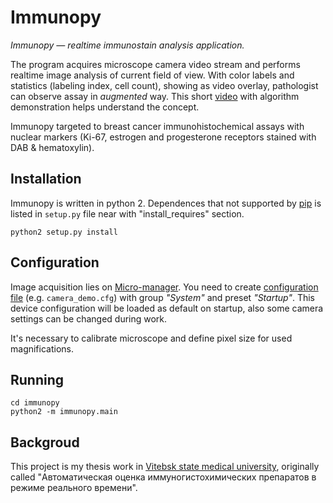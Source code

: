 # Immunopy #

*Immunopy — realtime immunostain analysis application.*

The program acquires microscope camera video stream and performs realtime image analysis of current field of view. With color labels and statistics (labeling index, cell count), showing as video overlay, pathologist can observe assay in *augmented* way. This short [video](https://www.youtube.com/watch?v=d-7YBjyk-rw) with algorithm demonstration helps understand the concept.

Immunopy targeted to breast cancer immunohistochemical assays with nuclear markers (Ki-67, estrogen and progesterone receptors stained with DAB & hematoxylin).

## Installation ##
Immunopy is written in python 2. Dependences that not supported by [pip](https://pip.pypa.io) is listed in `setup.py` file near with "install_requires" section.

    python2 setup.py install


## Configuration ##

Image acquisition lies on [Micro-manager](https://www.micro-manager.org). You need to create [configuration file](https://micro-manager.org/wiki/Micro-Manager_Configuration_Guide) (e.g. `camera_demo.cfg`) with group *"System"* and preset *"Startup"*. This device configuration will be loaded as default on startup, also some camera settings can be changed during work.

It's necessary to calibrate microscope and define pixel size for used magnifications.


## Running

    cd immunopy
    python2 -m immunopy.main


## Backgroud ##
This project is my thesis work in [Vitebsk state medical university](http://www.vsmu.by), originally called "Автоматическая оценка иммуногистохимических препаратов в режиме реального времени".
